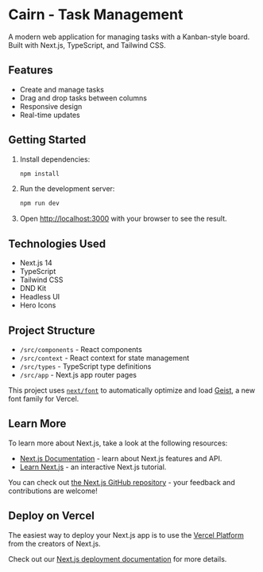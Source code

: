 # Cairn - Task Management

A modern web application for managing tasks with a Kanban-style board. Built with Next.js, TypeScript, and Tailwind CSS.

## Features

- Create and manage tasks
- Drag and drop tasks between columns
- Responsive design
- Real-time updates

## Getting Started

1. Install dependencies:
   ```bash
   npm install
   ```

2. Run the development server:
   ```bash
   npm run dev
   ```

3. Open [http://localhost:3000](http://localhost:3000) with your browser to see the result.

## Technologies Used

- Next.js 14
- TypeScript
- Tailwind CSS
- DND Kit
- Headless UI
- Hero Icons

## Project Structure

- `/src/components` - React components
- `/src/context` - React context for state management
- `/src/types` - TypeScript type definitions
- `/src/app` - Next.js app router pages

This project uses [`next/font`](https://nextjs.org/docs/app/building-your-application/optimizing/fonts) to automatically optimize and load [Geist](https://vercel.com/font), a new font family for Vercel.

## Learn More

To learn more about Next.js, take a look at the following resources:

- [Next.js Documentation](https://nextjs.org/docs) - learn about Next.js features and API.
- [Learn Next.js](https://nextjs.org/learn) - an interactive Next.js tutorial.

You can check out [the Next.js GitHub repository](https://github.com/vercel/next.js) - your feedback and contributions are welcome!

## Deploy on Vercel

The easiest way to deploy your Next.js app is to use the [Vercel Platform](https://vercel.com/new?utm_medium=default-template&filter=next.js&utm_source=create-next-app&utm_campaign=create-next-app-readme) from the creators of Next.js.

Check out our [Next.js deployment documentation](https://nextjs.org/docs/app/building-your-application/deploying) for more details.
